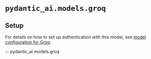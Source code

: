 # `pydantic_ai.models.groq`

## Setup

For details on how to set up authentication with this model, see [model configuration for Groq](../../models.md#groq).

::: pydantic_ai.models.groq
